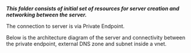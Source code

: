 ***This folder consists of initial set of resources for server creation and networking between the server.***

The connection to server is via Private Endpoint.

Below is the architecture diagram of the server and connectivity between the private endpoint, external DNS zone and subnet inside a vnet.